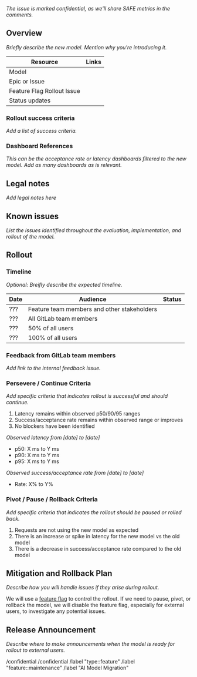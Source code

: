<!-- Title suggestion: [Model] Rollout Plan -->

<!-- Do not remove this confidential declaration and make sure to mark this issue as confidential! -->

_The issue is marked confidential, as we'll share SAFE metrics in the comments._

## Overview

_Briefly describe the new model. Mention why you're introducing it._

<!-- Add relevant links. Example below: -->

| Resource | Links |
| -------------- | - |
| Model | <!-- Optional. Add relevant link(s) about the model. For example, links to model documentation. --> |
| Epic or Issue | <!-- We recommended creating an epic when introducing a new model --> |
| Feature Flag Rollout Issue | <!-- Required. --> |
| Status updates | <!-- Optional, but recommended. --> |

### Rollout success criteria

_Add a list of success criteria._

### Dashboard References

_This can be the acceptance rate or latency dashboards filtered to the new model. Add as many dashboards as is relevant._

## Legal notes

_Add legal notes here_

## Known issues

_List the issues identified throughout the evaluation, implementation, and rollout of the model._

## Rollout

### Timeline

_Optional: Breifly describe the expected timeline._

<!-- Add a detailed timeline similar to the example below: -->

| Date | Audience | Status |
|------|----------|--------|
| ??? | Feature team members and other stakeholders | |
| ??? | All GitLab team members | |
| ??? | 50% of all users | |
| ??? | 100% of all users | |

### Feedback from GitLab team members

_Add link to the internal feedback issue._

### Persevere / Continue Criteria

_Add specific criteria that indicates rollout is successful and should continue._

<!-- example criteria: -->
1. Latency remains within observed p50/90/95 ranges
2. Success/acceptance rate remains within observed range or improves
3. No blockers have been identified

<!-- Add supporting details as needed, for example: -->
_Observed latency from [date] to [date]_
* p50: X ms to Y ms
* p90: X ms to Y ms
* p95: X ms to Y ms

_Observed success/acceptance rate from [date] to [date]_
* Rate: X% to Y%

### Pivot / Pause / Rollback Criteria

_Add specific criteria that indicates the rollout should be paused or rolled back._

<!-- example criteria: -->
1. Requests are not using the new model as expected
2. There is an increase or spike in latency for the new model vs the old model
3. There is a decrease in success/acceptance rate compared to the old model

## Mitigation and Rollback Plan

_Describe how you will handle issues if they arise during rollout._

<!-- Example plan description: -->
We will use a [feature flag](https://docs.gitlab.com/operations/feature_flags/) to control the rollout. If we need to pause, pivot, or rollback the model, we will disable the feature flag, especially for external users, to investigate any potential issues.

## Release Announcement

_Describe where to make announcements when the model is ready for rollout to external users._

/confidential
/confidential
/label "type::feature"
/label "feature::maintenance"
/label "AI Model Migration"
<!-- Add appropriate labels based on the feature/team/category -->